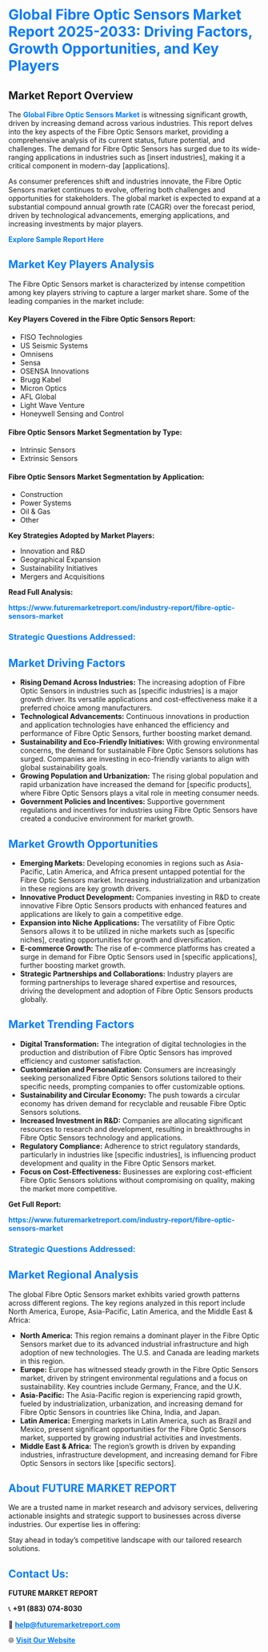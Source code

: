 <h1 style="color: #007BFF;">Global Fibre Optic Sensors Market Report 2025-2033: Driving Factors, Growth Opportunities, and Key Players</h1>

<section id="overview">
<h2>Market Report Overview</h2>
<p>The <a href="https://www.futuremarketreport.com/industry-report/fibre-optic-sensors-market" style="color: #007BFF; text-decoration: none;"><strong>Global Fibre Optic Sensors Market</strong></a> is witnessing significant growth, driven by increasing demand across various industries. This report delves into the key aspects of the Fibre Optic Sensors market, providing a comprehensive analysis of its current status, future potential, and challenges. The demand for Fibre Optic Sensors has surged due to its wide-ranging applications in industries such as [insert industries], making it a critical component in modern-day [applications].</p>
<p>As consumer preferences shift and industries innovate, the Fibre Optic Sensors market continues to evolve, offering both challenges and opportunities for stakeholders. The global market is expected to expand at a substantial compound annual growth rate (CAGR) over the forecast period, driven by technological advancements, emerging applications, and increasing investments by major players.</p>
</section>

<section id="overview">
<p><a href="https://www.futuremarketreport.com/request-sample/reportId=75710" style="color: #007BFF; text-decoration: none;"><strong>Explore Sample Report Here</strong></a></p>
</section>

<section id="key-players">
<h2 style="color: #007BFF;">Market Key Players Analysis</h2>
<p>The Fibre Optic Sensors market is characterized by intense competition among key players striving to capture a larger market share. Some of the leading companies in the market include:</p>
<h4>Key Players Covered in the Fibre Optic Sensors Report:</h4>
<ul><li>FISO Technologies</li><li>US Seismic Systems</li><li>Omnisens</li><li>Sensa</li><li>OSENSA Innovations</li><li>Brugg Kabel</li><li>Micron Optics</li><li>AFL Global</li><li>Light Wave Venture</li><li>Honeywell Sensing and Control</li></ul>
<h4>Fibre Optic Sensors Market Segmentation by Type:</h4>
<ul><li>Intrinsic Sensors</li><li>Extrinsic Sensors</li></ul>

<h4>Fibre Optic Sensors Market Segmentation by Application:</h4>
<ul><li>Construction</li><li>Power Systems</li><li>Oil &amp; Gas</li><li>Other</li></ul>
<p><strong>Key Strategies Adopted by Market Players:</strong></p>
<ul>
<li>Innovation and R&D</li>
<li>Geographical Expansion</li>
<li>Sustainability Initiatives</li>
<li>Mergers and Acquisitions</li>
</ul>
</section>

<section>
<p><strong>Read Full Analysis: </strong></p><a href="https://www.futuremarketreport.com/industry-report/fibre-optic-sensors-market" style="color: #007BFF; text-decoration: none;"><strong>https://www.futuremarketreport.com/industry-report/fibre-optic-sensors-market</strong></a>
<h3 style="color: #007BFF;">Strategic Questions Addressed:</h3>
</section>

<section id="driving-factors">
<h2 style="color: #007BFF;">Market Driving Factors</h2>
<ul>
<li><strong>Rising Demand Across Industries:</strong> The increasing adoption of Fibre Optic Sensors in industries such as [specific industries] is a major growth driver. Its versatile applications and cost-effectiveness make it a preferred choice among manufacturers.</li>
<li><strong>Technological Advancements:</strong> Continuous innovations in production and application technologies have enhanced the efficiency and performance of Fibre Optic Sensors, further boosting market demand.</li>
<li><strong>Sustainability and Eco-Friendly Initiatives:</strong> With growing environmental concerns, the demand for sustainable Fibre Optic Sensors solutions has surged. Companies are investing in eco-friendly variants to align with global sustainability goals.</li>
<li><strong>Growing Population and Urbanization:</strong> The rising global population and rapid urbanization have increased the demand for [specific products], where Fibre Optic Sensors plays a vital role in meeting consumer needs.</li>
<li><strong>Government Policies and Incentives:</strong> Supportive government regulations and incentives for industries using Fibre Optic Sensors have created a conducive environment for market growth.</li>
</ul>
</section>

<section id="growth-opportunities">
<h2 style="color: #007BFF;">Market Growth Opportunities</h2>
<ul>
<li><strong>Emerging Markets:</strong> Developing economies in regions such as Asia-Pacific, Latin America, and Africa present untapped potential for the Fibre Optic Sensors market. Increasing industrialization and urbanization in these regions are key growth drivers.</li>
<li><strong>Innovative Product Development:</strong> Companies investing in R&D to create innovative Fibre Optic Sensors products with enhanced features and applications are likely to gain a competitive edge.</li>
<li><strong>Expansion into Niche Applications:</strong> The versatility of Fibre Optic Sensors allows it to be utilized in niche markets such as [specific niches], creating opportunities for growth and diversification.</li>
<li><strong>E-commerce Growth:</strong> The rise of e-commerce platforms has created a surge in demand for Fibre Optic Sensors used in [specific applications], further boosting market growth.</li>
<li><strong>Strategic Partnerships and Collaborations:</strong> Industry players are forming partnerships to leverage shared expertise and resources, driving the development and adoption of Fibre Optic Sensors products globally.</li>
</ul>
</section>

<section id="trending-factors">
<h2 style="color: #007BFF;">Market Trending Factors</h2>
<ul>
<li><strong>Digital Transformation:</strong> The integration of digital technologies in the production and distribution of Fibre Optic Sensors has improved efficiency and customer satisfaction.</li>
<li><strong>Customization and Personalization:</strong> Consumers are increasingly seeking personalized Fibre Optic Sensors solutions tailored to their specific needs, prompting companies to offer customizable options.</li>
<li><strong>Sustainability and Circular Economy:</strong> The push towards a circular economy has driven demand for recyclable and reusable Fibre Optic Sensors solutions.</li>
<li><strong>Increased Investment in R&D:</strong> Companies are allocating significant resources to research and development, resulting in breakthroughs in Fibre Optic Sensors technology and applications.</li>
<li><strong>Regulatory Compliance:</strong> Adherence to strict regulatory standards, particularly in industries like [specific industries], is influencing product development and quality in the Fibre Optic Sensors market.</li>
<li><strong>Focus on Cost-Effectiveness:</strong> Businesses are exploring cost-efficient Fibre Optic Sensors solutions without compromising on quality, making the market more competitive.</li>
</ul>
</section>

<section>
<p><strong>Get Full Report: </strong></p><a href="https://www.futuremarketreport.com/industry-report/fibre-optic-sensors-market" style="color: #007BFF; text-decoration: none;"><strong>https://www.futuremarketreport.com/industry-report/fibre-optic-sensors-market</strong></a>
<h3 style="color: #007BFF;">Strategic Questions Addressed:</h3>
</section>


<section id="regional-analysis">
<h2 style="color: #007BFF;">Market Regional Analysis</h2>
<p>The global Fibre Optic Sensors market exhibits varied growth patterns across different regions. The key regions analyzed in this report include North America, Europe, Asia-Pacific, Latin America, and the Middle East & Africa:</p>
<ul>
<li><strong>North America:</strong> This region remains a dominant player in the Fibre Optic Sensors market due to its advanced industrial infrastructure and high adoption of new technologies. The U.S. and Canada are leading markets in this region.</li>
<li><strong>Europe:</strong> Europe has witnessed steady growth in the Fibre Optic Sensors market, driven by stringent environmental regulations and a focus on sustainability. Key countries include Germany, France, and the U.K.</li>
<li><strong>Asia-Pacific:</strong> The Asia-Pacific region is experiencing rapid growth, fueled by industrialization, urbanization, and increasing demand for Fibre Optic Sensors in countries like China, India, and Japan.</li>
<li><strong>Latin America:</strong> Emerging markets in Latin America, such as Brazil and Mexico, present significant opportunities for the Fibre Optic Sensors market, supported by growing industrial activities and investments.</li>
<li><strong>Middle East & Africa:</strong> The region’s growth is driven by expanding industries, infrastructure development, and increasing demand for Fibre Optic Sensors in sectors like [specific sectors].</li>
</ul>
</section>

<footer>
<h2 style="color: #007BFF;">About FUTURE MARKET REPORT</h2>
<p>We are a trusted name in market research and advisory services, delivering actionable insights and strategic support to businesses across diverse industries. Our expertise lies in offering:</p>

<p>Stay ahead in today’s competitive landscape with our tailored research solutions.</p>

<h2 style="color: #007BFF;">Contact Us:</h2>
<p><strong>FUTURE MARKET REPORT</strong></p>
<p>📞 <strong>+91 (883) 074-8030</strong></p>
<p>📧 <strong><a href="mailto:help@futuremarketreport.com" style="color: #007BFF;">help@futuremarketreport.com</a></strong></p>
<p>🌐 <strong><a href="https://www.futuremarketreport.com/" style="color: #007BFF;">Visit Our Website</a></strong></p>
</footer>